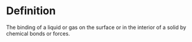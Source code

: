 # Definition

The binding of a liquid or gas on the surface or in the interior of a
solid by chemical bonds or forces.
